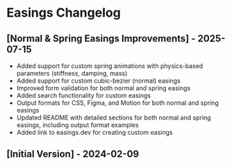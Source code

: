 # Easings Changelog

## [Normal & Spring Easings Improvements] - 2025-07-15

- Added support for custom spring animations with physics-based parameters (stiffness, damping, mass)
- Added support for custom cubic-bezier (normal) easings
- Improved form validation for both normal and spring easings
- Added search functionality for custom easings
- Output formats for CSS, Figma, and Motion for both normal and spring easings
- Updated README with detailed sections for both normal and spring easings, including output format examples
- Added link to easings.dev for creating custom easings

## [Initial Version] - 2024-02-09
